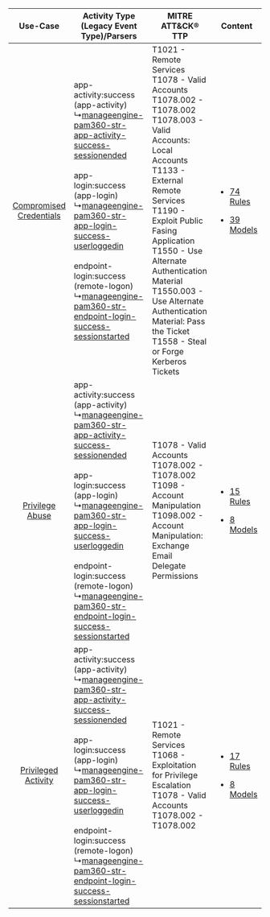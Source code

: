 |    Use-Case    | Activity Type (Legacy Event Type)/Parsers    | MITRE ATT&CK® TTP    | Content    |
|:----:| ---- | ---- | ---- |
| [Compromised Credentials](../../../UseCases/uc_compromised_credentials.md) |  app-activity:success (app-activity)<br> ↳[manageengine-pam360-str-app-activity-success-sessionended](Ps/pC_manageenginepam360strappactivitysuccesssessionended.md)<br><br> app-login:success (app-login)<br> ↳[manageengine-pam360-str-app-login-success-userloggedin](Ps/pC_manageenginepam360strapploginsuccessuserloggedin.md)<br><br> endpoint-login:success (remote-logon)<br> ↳[manageengine-pam360-str-endpoint-login-success-sessionstarted](Ps/pC_manageenginepam360strendpointloginsuccesssessionstarted.md)<br> | T1021 - Remote Services<br>T1078 - Valid Accounts<br>T1078.002 - T1078.002<br>T1078.003 - Valid Accounts: Local Accounts<br>T1133 - External Remote Services<br>T1190 - Exploit Public Fasing Application<br>T1550 - Use Alternate Authentication Material<br>T1550.003 - Use Alternate Authentication Material: Pass the Ticket<br>T1558 - Steal or Forge Kerberos Tickets<br> | [<ul><li>74 Rules</li></ul><ul><li>39 Models</li></ul>](RM/r_m_manageengine_pam360_Compromised_Credentials.md) |
|         [Privilege Abuse](../../../UseCases/uc_privilege_abuse.md)         |  app-activity:success (app-activity)<br> ↳[manageengine-pam360-str-app-activity-success-sessionended](Ps/pC_manageenginepam360strappactivitysuccesssessionended.md)<br><br> app-login:success (app-login)<br> ↳[manageengine-pam360-str-app-login-success-userloggedin](Ps/pC_manageenginepam360strapploginsuccessuserloggedin.md)<br><br> endpoint-login:success (remote-logon)<br> ↳[manageengine-pam360-str-endpoint-login-success-sessionstarted](Ps/pC_manageenginepam360strendpointloginsuccesssessionstarted.md)<br> | T1078 - Valid Accounts<br>T1078.002 - T1078.002<br>T1098 - Account Manipulation<br>T1098.002 - Account Manipulation: Exchange Email Delegate Permissions<br>    | [<ul><li>15 Rules</li></ul><ul><li>8 Models</li></ul>](RM/r_m_manageengine_pam360_Privilege_Abuse.md)          |
|     [Privileged Activity](../../../UseCases/uc_privileged_activity.md)     |  app-activity:success (app-activity)<br> ↳[manageengine-pam360-str-app-activity-success-sessionended](Ps/pC_manageenginepam360strappactivitysuccesssessionended.md)<br><br> app-login:success (app-login)<br> ↳[manageengine-pam360-str-app-login-success-userloggedin](Ps/pC_manageenginepam360strapploginsuccessuserloggedin.md)<br><br> endpoint-login:success (remote-logon)<br> ↳[manageengine-pam360-str-endpoint-login-success-sessionstarted](Ps/pC_manageenginepam360strendpointloginsuccesssessionstarted.md)<br> | T1021 - Remote Services<br>T1068 - Exploitation for Privilege Escalation<br>T1078 - Valid Accounts<br>T1078.002 - T1078.002<br>    | [<ul><li>17 Rules</li></ul><ul><li>8 Models</li></ul>](RM/r_m_manageengine_pam360_Privileged_Activity.md)      |